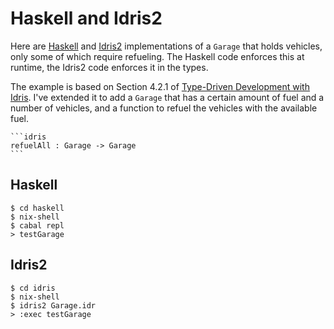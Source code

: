 # Haskell and Idris2

Here are [Haskell](haskell/Garage.hs) and [Idris2](idris2/Garage.idr)
implementations of a `Garage` that holds vehicles, only some of which require
refueling. The Haskell code enforces this at runtime, the Idris2 code enforces
it in the types.

The example is based on Section 4.2.1 of
[Type-Driven Development with Idris](https://www.manning.com/books/type-driven-development-with-idris).
I've extended it to add a `Garage` that has a certain amount of fuel and a
number of vehicles, and a function to refuel the vehicles with the available
fuel.

    ```idris
    refuelAll : Garage -> Garage
    ```

## Haskell

    $ cd haskell
    $ nix-shell
    $ cabal repl
    > testGarage

## Idris2

    $ cd idris
    $ nix-shell
    $ idris2 Garage.idr
    > :exec testGarage
